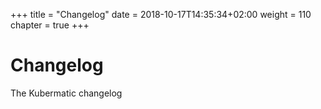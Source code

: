 +++
title = "Changelog"
date =  2018-10-17T14:35:34+02:00
weight = 110
chapter = true
+++

# Changelog

The Kubermatic changelog
